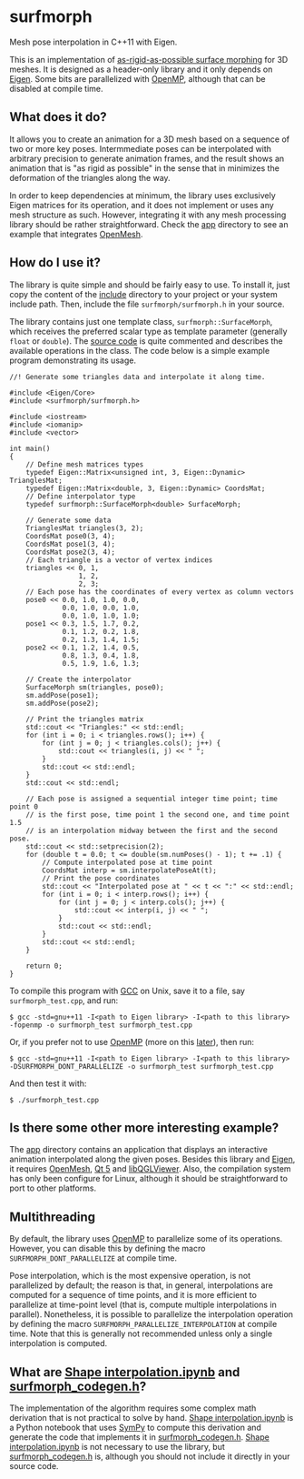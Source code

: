 # surfmorph
Mesh pose interpolation in C++11 with Eigen.

This is an implementation of
[as-rigid-as-possible surface morphing](http://link.springer.com/article/10.1007/s11390-011-1154-3)
for 3D meshes. It is designed as a header-only library and it only depends on
[Eigen](http://eigen.tuxfamily.org). Some bits are parallelized with
[OpenMP](http://openmp.org), although that can be disabled at compile time.

## What does it do?

It allows you to create an animation for a 3D mesh based on a sequence of two or
more key poses. Intermmediate poses can be interpolated with arbitrary precision
to generate animation frames, and the result shows an animation that is "as
rigid as possible" in the sense that in minimizes the deformation of the
triangles along the way.

In order to keep dependencies at minimum, the library uses exclusively Eigen
matrices for its operation, and it does not implement or uses any mesh structure
as such. However, integrating it with any mesh processing library should be
rather straightforward. Check the [app](app) directory to see an example that
integrates [OpenMesh](http://www.openmesh.org).

## How do I use it?

The library is quite simple and should be fairly easy to use. To install it,
just copy the content of the [include](include) directory to your project or
your system include path. Then, include the file `surfmorph/surfmorph.h` in your
source.

The library contains just one template class, `surfmorph::SurfaceMorph`, which
receives the preferred scalar type as template parameter (generally `float` or
`double`). The [source code](surfmorph/surfmorph.h) is quite commented and
describes the available operations in the class. The code below is a simple
example program demonstrating its usage.

    //! Generate some triangles data and interpolate it along time.
    
    #include <Eigen/Core>
    #include <surfmorph/surfmorph.h>
    
    #include <iostream>
    #include <iomanip>
    #include <vector>
    
    int main()
    {
        // Define mesh matrices types
        typedef Eigen::Matrix<unsigned int, 3, Eigen::Dynamic> TrianglesMat;
        typedef Eigen::Matrix<double, 3, Eigen::Dynamic> CoordsMat;
        // Define interpolator type
        typedef surfmorph::SurfaceMorph<double> SurfaceMorph;
    
        // Generate some data
        TrianglesMat triangles(3, 2);
        CoordsMat pose0(3, 4);
        CoordsMat pose1(3, 4);
        CoordsMat pose2(3, 4);
        // Each triangle is a vector of vertex indices
        triangles << 0, 1,
                     1, 2,
                     2, 3;
        // Each pose has the coordinates of every vertex as column vectors
        pose0 << 0.0, 1.0, 1.0, 0.0,
                 0.0, 1.0, 0.0, 1.0,
                 0.0, 1.0, 1.0, 1.0;
        pose1 << 0.3, 1.5, 1.7, 0.2,
                 0.1, 1.2, 0.2, 1.8,
                 0.2, 1.3, 1.4, 1.5;
        pose2 << 0.1, 1.2, 1.4, 0.5,
                 0.8, 1.3, 0.4, 1.8,
                 0.5, 1.9, 1.6, 1.3;
    
        // Create the interpolator
        SurfaceMorph sm(triangles, pose0);
        sm.addPose(pose1);
        sm.addPose(pose2);
    
        // Print the triangles matrix
        std::cout << "Triangles:" << std::endl;
        for (int i = 0; i < triangles.rows(); i++) {
            for (int j = 0; j < triangles.cols(); j++) {
                std::cout << triangles(i, j) << " ";
            }
            std::cout << std::endl;
        }
        std::cout << std::endl;
    
        // Each pose is assigned a sequential integer time point; time point 0
        // is the first pose, time point 1 the second one, and time point 1.5
        // is an interpolation midway between the first and the second pose.
        std::cout << std::setprecision(2);
        for (double t = 0.0; t <= double(sm.numPoses() - 1); t += .1) {
            // Compute interpolated pose at time point
            CoordsMat interp = sm.interpolatePoseAt(t);
            // Print the pose coordinates
            std::cout << "Interpolated pose at " << t << ":" << std::endl;
            for (int i = 0; i < interp.rows(); i++) {
                for (int j = 0; j < interp.cols(); j++) {
                    std::cout << interp(i, j) << " ";
                }
                std::cout << std::endl;
            }
            std::cout << std::endl;
        }
    
        return 0;
    }

To compile this program with [GCC](https://gcc.gnu.org) on Unix, save it to a
file, say `surfmorph_test.cpp`, and run:

    $ gcc -std=gnu++11 -I<path to Eigen library> -I<path to this library> -fopenmp -o surfmorph_test surfmorph_test.cpp

Or, if you prefer not to use [OpenMP](http://openmp.org) (more on this
[later](#multithreading)), then run:

    $ gcc -std=gnu++11 -I<path to Eigen library> -I<path to this library> -DSURFMORPH_DONT_PARALLELIZE -o surfmorph_test surfmorph_test.cpp

And then test it with:

    $ ./surfmorph_test.cpp

## Is there some other more interesting example?

The [app](app) directory contains an application that displays an interactive
animation interpolated along the given poses. Besides this library and
[Eigen](http://eigen.tuxfamily.org/), it requires
[OpenMesh](http://www.openmesh.org), [Qt 5](https://www.qt.io) and
[libQGLViewer](http://libqglviewer.com). Also, the compilation system has only
been configure for Linux, although it should be straightforward to port to other
platforms.

## Multithreading

By default, the library uses [OpenMP](http://openmp.org) to parallelize some of
its operations. However, you can disable this by defining the macro
`SURFMORPH_DONT_PARALLELIZE` at compile time.

Pose interpolation, which is the most expensive operation, is not parallelized
by default; the reason is that, in general, interpolations are computed for a
sequence of time points, and it is more efficient to parallelize at time-point
level (that is, compute multiple interpolations in parallel). Nonetheless, it is
possible to parallelize the interpolation operation by defining the macro
`SURFMORPH_PARALLELIZE_INTERPOLATION` at compile time. Note that this is
generally not recommended unless only a single interpolation is computed.

## What are [Shape interpolation.ipynb](Shape%20interpolation.ipynb) and [surfmorph_codegen.h](surfmorph_codegen.h)?

The implementation of the algorithm requires some complex math derivation that
is not practical to solve by hand.
[Shape interpolation.ipynb](Shape%20interpolation.ipynb) is a Python notebook that
uses [SymPy](http://www.sympy.org) to compute this derivation and generate the
code that implements it in [surfmorph_codegen.h](surfmorph_codegen.h).
[Shape interpolation.ipynb](Shape%20interpolation.ipynb) is not necessary to use
the library, but [surfmorph_codegen.h](surfmorph_codegen.h) is, although you
should not include it directly in your source code.
